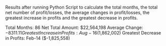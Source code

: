 Results after running Python Script to calculate the total months, the total net number of profit/losses, the average changes in profit/losses, the greatest increase in profits and the greatest decrease in profits.

Total Months: 86
Net Total Amount: $22,564,198
Average Change: $-8311.11
Greatest Increase in Profits: Aug-16 ($1,862,002)
Greatest Decrease in Profits: Feb-14 ($-1,825,558)
